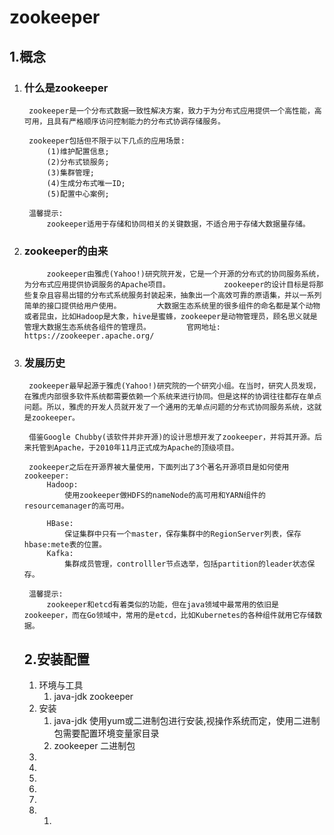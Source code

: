 # zookeeper

## 1.概念

1. ### 什么是zookeeper

   ```
   	zookeeper是一个分布式数据一致性解决方案，致力于为分布式应用提供一个高性能，高可用，且具有严格顺序访问控制能力的分布式协调存储服务。    
   	
   	zookeeper包括但不限于以下几点的应用场景:        
   		(1)维护配置信息;        
   		(2)分布式锁服务;        
   		(3)集群管理;        
   		(4)生成分布式唯一ID;        
   		(5)配置中心案例;
   		
   	温馨提示:        
   		zookeeper适用于存储和协同相关的关键数据，不适合用于存储大数据量存储。
   ```

2. ### zookeeper的由来

   ```
        zookeeper由雅虎(Yahoo!)研究院开发，它是一个开源的分布式的协同服务系统，为分布式应用提供协调服务的Apache项目。            zookeeper的设计目标是将那些复杂且容易出错的分布式系统服务封装起来，抽象出一个高效可靠的原语集，并以一系列简单的接口提供给用户使用。        大数据生态系统里的很多组件的命名都是某个动物或者昆虫，比如Hadoop是大象，hive是蜜蜂，zookeeper是动物管理员，顾名思义就是管理大数据生态系统各组件的管理员。        官网地址:                https://zookeeper.apache.org/
   ```

   

3. ### 发展历史

   ```
   	zookeeper最早起源于雅虎(Yahoo!)研究院的一个研究小组。在当时，研究人员发现，在雅虎内部很多软件系统都需要依赖一个系统来进行协同。但是这样的协调往往都存在单点问题。所以，雅虎的开发人员就开发了一个通用的无单点问题的分布式协同服务系统，这就是zookeeper。
   	
   	借鉴Google Chubby(该软件并非开源)的设计思想开发了zookeeper，并将其开源。后来托管到Apache，于2010年11月正式成为Apache的顶级项目。    
   	
   	zookeeper之后在开源界被大量使用，下面列出了3个著名开源项目是如何使用zookeeper:        
   		Hadoop:
   			使用zookeeper做HDFS的nameNode的高可用和YARN组件的resourcemanager的高可用。
   			
   		HBase:
   			保证集群中只有一个master，保存集群中的RegionServer列表，保存hbase:mete表的位置。        
   		Kafka:
   			集群成员管理，controlller节点选举，包括partition的leader状态保存。
   			
   	温馨提示:
   		zookeeper和etcd有着类似的功能，但在java领域中最常用的依旧是zookeeper，而在Go领域中，常用的是etcd，比如Kubernetes的各种组件就用它存储数据。
   ```

   ## 2.安装配置

   1. 环境与工具
      1. java-jdk zookeeper
   2. 安装
      1. java-jdk 使用yum或二进制包进行安装,视操作系统而定，使用二进制包需要配置环境变量家目录
      2. zookeeper 二进制包
   3. 
   4. 
   5. 
   6. 
   7. 
   8. 
      1. 
         